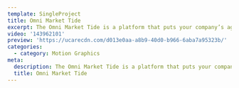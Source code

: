 ```yaml
---
template: SingleProject
title: Omni Market Tide
excerpt: The Omni Market Tide is a platform that puts your company’s agenda in the palm of your hand. This motion graphic styled video demonstrates the benefits of Omni Market Tide Mobile Voting App.
video: '143962101'
preview: 'https://ucarecdn.com/d013e0aa-a8b9-40d0-b966-6aba7a95323b/'
categories:
  - category: Motion Graphics
meta:
  description: The Omni Market Tide is a platform that puts your company’s agenda in the palm of your hand. This motion graphic styled video demonstrates the benefits of Omni Market Tide Mobile Voting App.
  title: Omni Market Tide
---
```

